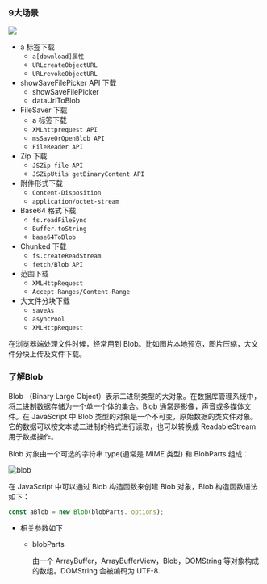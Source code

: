 ### 9大场景

<img src="https://gitee.com/itxcr/oss/raw/master/uPic/20210824-640.jpeg"/>

- a 标签下载
  - `a[download]属性`
  - `URLcreateObjectURL`
  - `URLrevokeObjectURL`
- showSaveFilePicker API 下载
  - showSaveFilePicker
  - dataUrlToBlob
- FileSaver 下载
  - a 标签下载
  - `XMLhttprequest API`
  - `msSaveOrOpenBlob API`
  - `FileReader API` 
- Zip 下载
  - `JSZip file API`
  - `JSZipUtils getBinaryContent API`
- 附件形式下载
  - `Content-Disposition`
  - `application/octet-stream`
- Base64 格式下载
  - `fs.readFileSync`
  - `Buffer.toString`
  - `base64ToBlob`
- Chunked 下载
  - `fs.createReadStream`
  - `fetch/Blob API`
- 范围下载
  - `XMLHttpRequest`
  - `Accept-Ranges/Content-Range`
- 大文件分块下载
  - `saveAs`
  - `asyncPool`
  - `XMLHttpRequest`

在浏览器端处理文件时候，经常用到 Blob。比如图片本地预览，图片压缩，大文件分块上传及文件下载。

### 了解Blob

Blob （Binary Large Object）表示二进制类型的大对象。在数据库管理系统中，将二进制数据存储为一个单一个体的集合。Blob 通常是影像，声音或多媒体文件。在 JavaScript 中 Blob 类型的对象是一个不可变，原始数据的类文件对象。它的数据可以按文本或二进制的格式进行读取，也可以转换成 ReadableStream 用于数据操作。

Blob 对象由一个可选的字符串 type(通常是 MIME 类型) 和 BlobParts 组成：

![blob](https://gitee.com/itxcr/oss/raw/master/uPic/20210824-blob.png)

在 JavaScript 中可以通过 Blob 构造函数来创建 Blob 对象，Blob 构造函数语法如下：

```js
const aBlob = new Blob(blobParts. options);
```

- 相关参数如下

  - blobParts

    由一个 ArrayBuffer，ArrayBufferView，Blob，DOMString 等对象构成的数组。DOMString 会被编码为 UTF-8.

